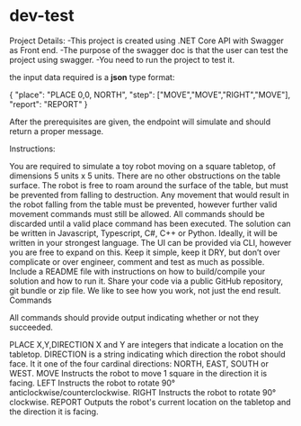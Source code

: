 # dev-test

Project Details:
 -This project is created using .NET Core API with Swagger as Front end.
 -The purpose of the swagger doc is that the user can test the project using swagger.
 -You need to run the project to test it.

the input data required is a **json** type format:

  {
    "place": "PLACE 0,0, NORTH",
    "step": ["MOVE","MOVE","RIGHT","MOVE"],
    "report": "REPORT"
  }

After the prerequisites are given, the endpoint will simulate and should return a proper message.

Instructions:

You are required to simulate a toy robot moving on a square tabletop, of dimensions 5 units x 5 units.
There are no other obstructions on the table surface. The robot is free to roam around the surface of the table, but must be prevented from falling to destruction.
Any movement that would result in the robot falling from the table must be prevented, however further valid movement commands must still be allowed.
All commands should be discarded until a valid place command has been executed.
The solution can be written in Javascript, Typescript, C#, C++ or Python. Ideally, it will be written in your strongest language.
The UI can be provided via CLI, however you are free to expand on this.
Keep it simple, keep it DRY, but don’t over complicate or over engineer, comment and test as much as possible.
Include a README file with instructions on how to build/compile your solution and how to run it.
Share your code via a public GitHub repository, git bundle or zip file.
We like to see how you work, not just the end result.
Commands

All commands should provide output indicating whether or not they succeeded.

PLACE X,Y,DIRECTION
X and Y are integers that indicate a location on the tabletop.
DIRECTION is a string indicating which direction the robot should face. It it one of the four cardinal directions: NORTH, EAST, SOUTH or WEST.
MOVE
Instructs the robot to move 1 square in the direction it is facing.
LEFT
Instructs the robot to rotate 90° anticlockwise/counterclockwise.
RIGHT
Instructs the robot to rotate 90° clockwise.
REPORT
Outputs the robot's current location on the tabletop and the direction it is facing.


